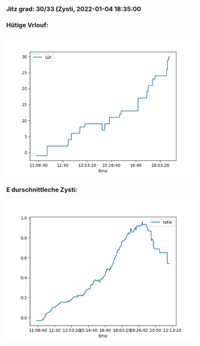 ### Jitz grad: 30/33 (Zysti, 2022-01-04 18:35:00

### Hütige Vrlouf:
![Graph](Today.png)

### E durschnittleche Zysti:
![Graph](Zysti.png)